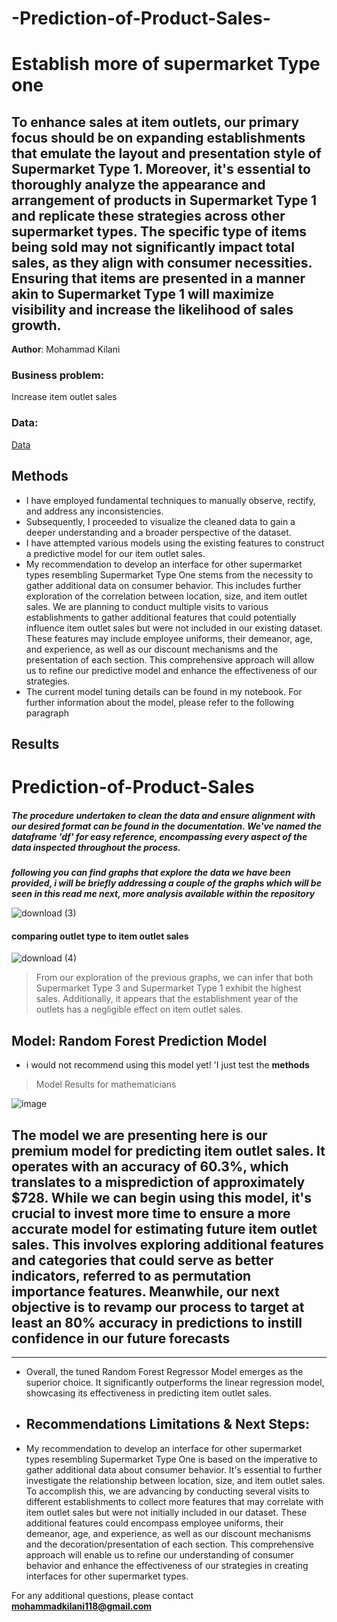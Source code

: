# -Prediction-of-Product-Sales-

# Establish more of supermarket Type one

## To enhance sales at item outlets, our primary focus should be on expanding establishments that emulate the layout and presentation style of Supermarket Type 1. Moreover, it's essential to thoroughly analyze the appearance and arrangement of products in Supermarket Type 1 and replicate these strategies across other supermarket types. The specific type of items being sold may not significantly impact total sales, as they align with consumer necessities. Ensuring that items are presented in a manner akin to Supermarket Type 1 will maximize visibility and increase the likelihood of sales growth.


**Author**: Mohammad Kilani

### Business problem:
Increase item outlet sales

### Data:
[Data](https://datahack.analyticsvidhya.com/contest/practice-problem-big-mart-sales-iii/)

## Methods
- I have employed fundamental techniques to manually observe, rectify, and address any inconsistencies.
- Subsequently, I proceeded to visualize the cleaned data to gain a deeper understanding and a broader perspective of the dataset.
- I have attempted various models using the existing features to construct a predictive model for our item outlet sales.
- My recommendation to develop an interface for other supermarket types resembling Supermarket Type One stems from the necessity to gather additional data on consumer behavior. This includes further exploration of the correlation between location, size, and item outlet sales. We are planning to conduct multiple visits to various establishments to gather additional features that could potentially influence item outlet sales but were not included in our existing dataset. These features may include employee uniforms, their demeanor, age, and experience, as well as our discount mechanisms and the presentation of each section. This comprehensive approach will allow us to refine our predictive model and enhance the effectiveness of our strategies.
- The current model tuning details can be found in my notebook. For further information about the model, please refer to the following paragraph


## Results


# Prediction-of-Product-Sales
##### The procedure undertaken to clean the data and ensure alignment with our desired format can be found in the documentation. We've named the dataframe 'df' for easy reference, encompassing every aspect of the data inspected throughout the process.

***following you can find graphs that explore the data we have been provided, i will be briefly addressing a couple of the graphs which will be seen in this read me next,  more analysis available within the repository***

![download (3)](https://github.com/eliekawasfr/Prediction-of-Product-Sales/assets/34871626/049e76d8-b672-4bec-a164-5124062c14e4)

#### comparing outlet type to item outlet sales

![download (4)](https://github.com/eliekawasfr/Prediction-of-Product-Sales/assets/34871626/567792e7-dba6-405c-b710-71ca56ac38ea)

> From our exploration of the previous graphs, we can infer that both Supermarket Type 3 and Supermarket Type 1 exhibit the highest sales. Additionally, it appears that the establishment year of the outlets has a negligible effect on item outlet sales.

## Model: Random Forest Prediction Model
- i would not recommend using this model yet! 'I just test the  **methods** 

 > Model Results for mathematicians

![image](https://github.com/eliekawasfr/Prediction-of-Product-Sales/assets/34871626/c3502dca-6807-4a2d-bebc-af732fbaad87)

##  The model we are presenting here is our premium model for predicting item outlet sales. It operates with an accuracy of 60.3%, which translates to a misprediction of approximately $728. While we can begin using this model, it's crucial to invest more time to ensure a more accurate model for estimating future item outlet sales. This involves exploring additional features and categories that could serve as better indicators, referred to as permutation importance features. Meanwhile, our next objective is to revamp our process to target at least an 80% accuracy in predictions to instill confidence in our future forecasts

---


- Overall, the tuned Random Forest Regressor Model emerges as the superior choice. It significantly outperforms the linear regression model, showcasing its effectiveness in predicting item outlet sales.

- ## Recommendations Limitations & Next Steps:

 
- My recommendation to develop an interface for other supermarket types resembling Supermarket Type One is based on the imperative to gather additional data about consumer behavior. It's essential to further investigate the relationship between location, size, and item outlet sales. To accomplish this, we are advancing by conducting several visits to different establishments to collect more features that may correlate with item outlet sales but were not initially included in our dataset. These additional features could encompass employee uniforms, their demeanor, age, and experience, as well as our discount mechanisms and the decoration/presentation of each section. This comprehensive approach will enable us to refine our understanding of consumer behavior and enhance the effectiveness of our strategies in creating interfaces for other supermarket types.



For any additional questions, please contact **mohammadkilani118@gmail.com**
